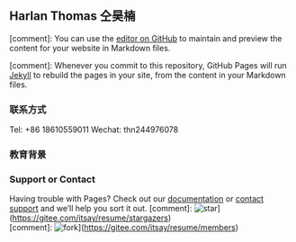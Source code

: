 ## Harlan Thomas 仝昊楠

[comment]: You can use the [editor on GitHub](https://github.com/HarlanThomas/HarlanThomas.github.io/edit/master/index.md) to maintain and preview the content for your website in Markdown files.

[comment]: Whenever you commit to this repository, GitHub Pages will run [Jekyll](https://jekyllrb.com/) to rebuild the pages in your site, from the content in your Markdown files.

### 联系方式
Tel: +86 18610559011
Wechat: thn244976078

### 教育背景



### Support or Contact

Having trouble with Pages? Check out our [documentation](https://help.github.com/categories/github-pages-basics/) or [contact support](https://github.com/contact) and we’ll help you sort it out.
[comment]: ![star](https://gitee.com/itsay/resume/badge/star.svg?theme=white)](https://gitee.com/itsay/resume/stargazers)    
[comment]: ![fork](https://gitee.com/itsay/resume/badge/fork.svg?theme=white)](https://gitee.com/itsay/resume/members)
